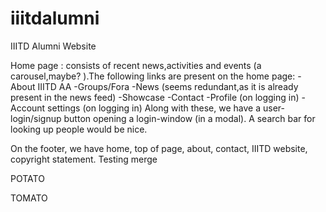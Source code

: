 # iiitdalumni
IIITD Alumni Website

Home page : consists of recent news,activities and events (a carousel,maybe? ).The following links are present on the home page:
-About IIITD AA
-Groups/Fora
-News (seems redundant,as it is already present in the news feed)
-Showcase
-Contact
-Profile (on logging in)
-Account settings (on logging in)
Along with these, we have a user-login/signup button opening a login-window (in a modal). A search bar for looking up people would be nice.

On the footer, we have home, top of page, about, contact, IIITD website, copyright statement.
Testing merge

POTATO

TOMATO
